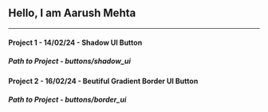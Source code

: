 ## Hello, I am Aarush Mehta

------------

#### Project 1 - 14/02/24 - Shadow UI Button
##### Path to Project - buttons/shadow_ui

#### Project 2 - 16/02/24 - Beutiful Gradient Border UI Button
##### Path to Project - buttons/border_ui
